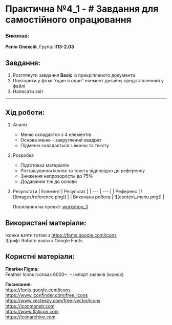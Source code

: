 # Практична №4_1 - # Завдання для самостійного опрацювання
### Виконав:  
**Рєпін Олексій**, Група: **ІПЗ-2.03**
## Завдання:
1. Розглянути завдання **Basic** із прикріпленого документа
2. Повторити у фігмі “один в один” елемент дизайну представленний у файлі
3. Написати звіт

---

## Хід роботи:
1. Аналіз
    - Меню складаєтся з 4 елементів
    - Основа меню - закруглений квадрат
    - Підменю складається з іконок та тексту
2. Розробка
    - Підготовка матеріалів
    - Розташування іконок та тексту відповідно до референсу
    - Зниження непрозоросты до 75%
    - Додавання тіні до основи
3. Результати
    | Елемент | Результат |
    | --- | --- |
    | Референс | ![[images/reference.png]] |
    | Виконана робота | ![[context_menu.png]] |

    Посилання на проект: [workshop_3](https://www.figma.com/design/Sed2vzgL81bKNi2npd6WTI/workshop_3?node-id=0-1&t=crOOmOjLHKnTvcJM-1)

## Використані матеріали:  
Іконки взяти готові з https://fonts.google.com/icons  
Шрифт Roboto взяти з Google Fonts

## Користні матеріали:
**Плагіни Figma:**   
Feather Icons
Iconsax 6000+  – імпорт значків (іконок)  

**Посилання:**  
https://fonts.google.com/icons  
https://www.iconfinder.com/free_icons  
https://www.vecteezy.com/free-vector/icons  
https://iconmonstr.com  
https://www.flaticon.com  
https://iconarchive.com  
